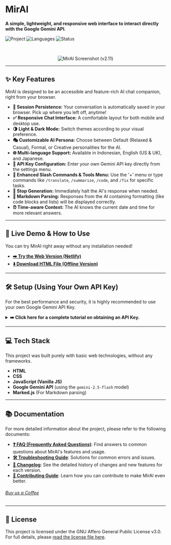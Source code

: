 # MirAI

**A simple, lightweight, and responsive web interface to interact directly with the Google Gemini API.**

![Project](https://img.shields.io/badge/Type-HTML%20App-blue)
![Languages](https://img.shields.io/badge/made%20with-HTML%2C%20CSS%2C%20JS-orange)
![Status](https://img.shields.io/badge/status-Active-brightgreen)

<br>

<p align="center">
  <img src="Assets/MirAI_v2.11" width="600" alt="MirAI Screenshot (v2.11)">
</p>

---

## ✨ Key Features

MirAI is designed to be an accessible and feature-rich AI chat companion, right from your browser.

* **💾 Session Persistence:** Your conversation is automatically saved in your browser. Pick up where you left off, anytime!
* **✅ Responsive Chat Interface:** A comfortable layout for both mobile and desktop use.
* **🌗 Light & Dark Mode:** Switch themes according to your visual preference.
* **🎭 Customizable AI Persona:** Choose between Default (Relaxed & Casual), Formal, or Creative personalities for the AI.
* **🌐 Multi-language Support:** Available in Indonesian, English (US & UK), and Japanese.
* **🔑 API Key Configuration:** Enter your own Gemini API key directly from the settings menu.
* **🚀 Enhanced Slash Commands & Tools Menu:** Use the '+' menu or type commands like `/translate`, `/summarize`, `/code`, and `/fix` for specific tasks.
* **🛑 Stop Generation:** Immediately halt the AI's response when needed.
* **📝 Markdown Parsing:** Responses from the AI containing formatting (like code blocks and lists) will be displayed correctly.
* **⏰ Time-aware Context:** The AI knows the current date and time for more relevant answers.

---

## 🚀 Live Demo & How to Use

You can try MirAI right away without any installation needed!

* **<a href="https://allwaysevermirai.netlify.app" target="_blank" rel="noopener noreferrer">➡️ Try the Web Version (Netlify)</a>**
* **<a href="https://minhaskamal.github.io/DownGit/#/home?url=https://github.com/Allwaysever/MirAI/blob/main/index.html" target="_blank" rel="noopener noreferrer">⬇️ Download HTML File (Offline Version)</a>**

---

## 🛠️ Setup (Using Your Own API Key)

For the best performance and security, it is highly recommended to use your own Google Gemini API Key.

<details>
<summary><strong>➡️ Click here for a complete tutorial on obtaining an API Key.</strong></summary>
<br>

### Step 1: Get Your API Key
1.  Open **Google AI Studio** at [https://aistudio.google.com/](https://aistudio.google.com/).
2.  Sign in with your Google account.
3.  Click **"Get API Key"** in the sidebar.
    <img src="Assets/Tutorial/20250919_151650.jpg" width="max" alt="Step 1.1">
    <img src="Assets/Tutorial/20250919_151833.jpg" width="max" alt="Step 1.2">
4.  Then, click **"Create API key"**.
    <img src="Assets/Tutorial/20250919_151923.jpg" width="max" alt="Step 1.3">
5.  Type "Gemini API" and click "Create API key in existing project".
    <img src="Assets.Tutorial/20250919_152023.jpg" width="max" alt="Step 1.4">
6.  Copy the generated API Key.
    <img src="Assets/Tutorial/20250919_152101.jpg" width="max" alt="Step 1.5">

### Step 2: Enter the API Key in MirAI
Simply enter the key through the settings menu within the application.
1.  Open the `MirAI.html` file.<br><img src="Assets/Tutorial/APIKEYSTEP1.png" width="max" alt="Step 2.1">
2.  Click the **menu icon** in the top-left corner to open **Settings**.
3.  Find the **API Key** section.<br><img src="Assets/Tutorial/APIKEYSTEP2.png" width="max" alt="Step 2.2">
4.  **Paste** the API Key you copied.<br><img src="Assets/Tutorial/APIKEYSTEP3.1.png" width="max" alt="Step 2.3">
5.  Click the **"Save Key"** button.<br><img src="Assets/Tutorial/APIKEYSTEP3.2.png" width="max" alt="Step 2.4">

Done! MirAI is now ready to use with your personal API Key.

</details>

---

## 💻 Tech Stack

This project was built purely with basic web technologies, without any frameworks.

* **HTML**
* **CSS**
* **JavaScript (Vanilla JS)**
* **Google Gemini API** (using the `gemini-2.5-flash` model)
* **Marked.js** (For Markdown parsing)

---

## 📚 Documentation

For more detailed information about the project, please refer to the following documents:

* **[❓ FAQ (Frequently Asked Questions)](Docs/FAQ.md)**: Find answers to common questions about MirAI's features and usage.
* **[🛠️ Troubleshooting Guide](Docs/TROUBLESHOOTING.md)**: Solutions for common errors and issues.
* **[🔄 Changelog](Docs/CHANGELOG.md)**: See the detailed history of changes and new features for each version.
* **[🤝 Contributing Guide](Docs/CONTRIBUTNG.md)**: Learn how you can contribute to make MirAI even better.

###### [Buy us a Coffee](https://ko-fi.com/allwaysever)
---

## 📄 License

This project is licensed under the GNU Affero General Public License v3.0. For full details, please [read the license file here](LICENSE).
